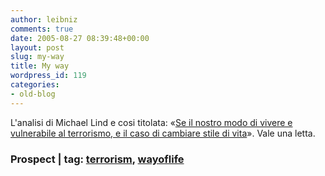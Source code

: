 ```yaml
---
author: leibniz
comments: true
date: 2005-08-27 08:39:48+00:00
layout: post
slug: my-way
title: My way
wordpress_id: 119
categories:
- old-blog
---
```


L'analisi di Michael Lind e cosi titolata: «[Se il nostro modo di vivere e vulnerabile al terrorismo, e il caso di cambiare stile di vita](http://www.prospect-magazine.co.uk/article_details.php?id=6965&AuthKey=875ca4fec9c2b5177985a662ca7877e1&issue=508)». Vale una letta.  



### Prospect | tag: [terrorism](http://www.technorati.com/tags/terrorism), [wayoflife](http://www.technorati.com/tags/wayoflife)
